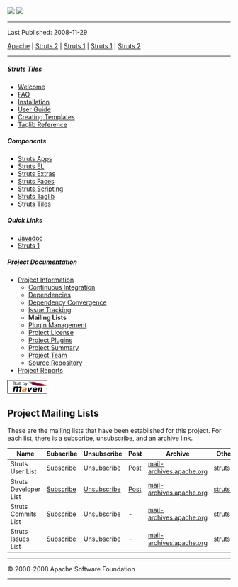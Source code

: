 <span id="bannerLeft">[![](http://www.apache.org/images/asf-logo.gif)](http://www.apache.org/)</span> <span id="bannerRight">[![](images/struts.gif)]()</span>

------------------------------------------------------------------------

Last Published: 2008-11-29

[Apache](http://www.apache.org/) | [Struts 2](2.x/) | [Struts 1](1.x/) | [Struts 1](1.x/) | [Struts 2](2.x/)

------------------------------------------------------------------------

##### Struts Tiles

-   [Welcome](index.html.md)
-   [FAQ](faq.html.md)
-   [Installation](installation.html.md)
-   [User Guide](userGuide.html.md)
-   [Creating Templates](examples.html.md)
-   [Taglib Reference](tagreference.html.md)

##### Components

-   [Struts Apps](../struts-apps/index.html.md)
-   [Struts EL](../struts-el/index.html.md)
-   [Struts Extras](../struts-extras/index.html.md)
-   [Struts Faces](../struts-faces/index.html.md)
-   [Struts Scripting](../struts-scripting/index.html.md)
-   [Struts Taglib](../struts-taglib/index.html.md)
-   [Struts Tiles](../struts-tiles/index.html.md)

##### Quick Links

-   [Javadoc](apidocs/index.html.md)
-   [Struts 1](../index.html.md)

##### Project Documentation

-   [Project Information](project-info.html.md)
    -   [Continuous Integration](integration.html.md)
    -   [Dependencies](dependencies.html.md)
    -   [Dependency Convergence](dependency-convergence.html.md)
    -   [Issue Tracking](issue-tracking.html.md)
    -   **Mailing Lists**
    -   [Plugin Management](plugin-management.html.md)
    -   [Project License](license.html.md)
    -   [Project Plugins](plugins.html.md)
    -   [Project Summary](project-summary.html.md)
    -   [Project Team](team-list.html.md)
    -   [Source Repository](source-repository.html.md)
-   [Project Reports](project-reports.html.md)

[![Built by Maven](./images/logos/maven-feather.png)](http://maven.apache.org/ "Built by Maven")

Project Mailing Lists
---------------------

These are the mailing lists that have been established for this project. For each list, there is a subscribe, unsubscribe, and an archive link.

| Name                  | Subscribe                                               | Unsubscribe                                                 | Post                                  | Archive                                                                              | Other Archives                                                   |
|-----------------------|---------------------------------------------------------|-------------------------------------------------------------|---------------------------------------|--------------------------------------------------------------------------------------|------------------------------------------------------------------|
| Struts User List      | [Subscribe](mailto:user-subscribe@struts.apache.org)    | [Unsubscribe](mailto:user-unsubscribe@struts.apache.org)    | [Post](mailto:user@struts.apache.org) | [mail-archives.apache.org](http://mail-archives.apache.org/mod_mbox/struts-user/)    | [struts.apache.org](http://struts.apache.org/mail.html.md#Archives) |
| Struts Developer List | [Subscribe](mailto:dev-subscribe@struts.apache.org)     | [Unsubscribe](mailto:dev-unsubscribe@struts.apache.org)     | [Post](mailto:dev@struts.apache.org)  | [mail-archives.apache.org](http://mail-archives.apache.org/mod_mbox/struts-dev/)     | [struts.apache.org](http://struts.apache.org/mail.html.md#Archives) |
| Struts Commits List   | [Subscribe](mailto:commits-subscribe@struts.apache.org) | [Unsubscribe](mailto:commits-unsubscribe@struts.apache.org) | -                                     | [mail-archives.apache.org](http://mail-archives.apache.org/mod_mbox/struts-commits/) | [struts.apache.org](http://struts.apache.org/mail.html.md#Archives) |
| Struts Issues List    | [Subscribe](mailto:issues-subscribe@struts.apache.org)  | [Unsubscribe](mailto:issues-unsubscribe@struts.apache.org)  | -                                     | [mail-archives.apache.org](http://mail-archives.apache.org/mod_mbox/struts-issues/)  | [struts.apache.org](http://struts.apache.org/mail.html.md#Archives) |

------------------------------------------------------------------------

© 2000-2008 Apache Software Foundation

------------------------------------------------------------------------


